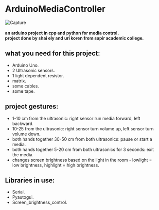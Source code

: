 # ArduinoMediaController  
![Capture](https://user-images.githubusercontent.com/55280978/137301444-8ed637ee-f7ff-42fc-adc5-d74d866ff1f7.PNG)
<br/><br/>
<b>an arduino project in cpp and python for media control.  
project done by shai ely and uri koren from sapir academic college.</b>  


<h2>what you need for this project:</h2>  



- Arduino Uno.
- 2 Ultrasonic sensors.
- 1 light dependent resistor.
- matrix.
- some cables.
- some tape.

<h2>project gestures:</h2>


- 1-10 cm from the ultrasonic: right sensor run media forward, left backward.  
- 10-25 from the ultrasonic: right sensor turn volume up, left sensor turn volume down.  
- both hands together 30-50 cm from both ultrasonics: pause or start a media.  
- both hands together 5-20 cm from both ultrasonics for 3 seconds: exit the media.  
- changes screen brightness based on the light in the room - lowlight = low brightness, highlight = high brightness.  


<h2>Libraries in use:</h2>


- Serial.
- Pyautogui.
- Screen_brightness_control.

